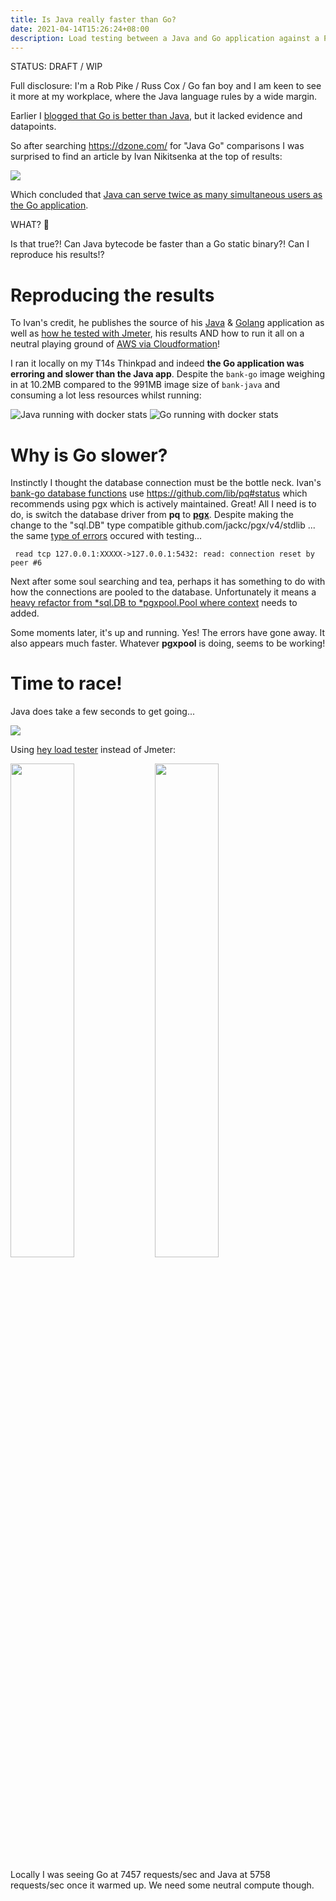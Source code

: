 ```yaml
---
title: Is Java really faster than Go?
date: 2021-04-14T15:26:24+08:00
description: Load testing between a Java and Go application against a Postgresql database
---
```


STATUS: DRAFT / WIP

Full disclosure: I'm a Rob Pike / Russ Cox / Go fan boy and I am keen to see it more at my
workplace, where the Java language rules by a wide margin.

Earlier I [blogged that Go is better than
Java](/blog/2021/Java-vs-Go/), but it lacked evidence and datapoints.

So after searching https://dzone.com/ for "Java Go" comparisons I was surprised
to find an article by Ivan Nikitsenka at the top of results:

<img src="https://s.natalian.org/2021-04-14/java-vs-go.png">

Which concluded that [Java can serve twice as many simultaneous users as the Go
application](https://dzone.com/articles/java-vs-go-multiple-users-load-test-1).

WHAT? 🤯

Is that true?! Can Java bytecode be faster than a Go static binary?! Can I
reproduce his results!?

# Reproducing the results

To Ivan's credit, he publishes the source of his
[Java](https://github.com/nikitsenka/bank-java) &
[Golang](https://github.com/nikitsenka/bank-go) application as well as [how he
tested with
Jmeter](https://github.com/nikitsenka/bank-test/blob/master/jmeter/bank-test.jmx),
his results AND how to run it all on a neutral playing ground of [AWS via
Cloudformation](https://github.com/nikitsenka/bank-go/blob/master/aws/cloudformation.yml)!

I ran it locally on my T14s Thinkpad and indeed **the Go application was erroring and slower
than the Java app**. Despite the `bank-go` image weighing in at 10.2MB compared
to the 991MB image size of `bank-java` and consuming a lot less resources
whilst running:

<img src="https://s.natalian.org/2021-04-14/java-running.png" alt="Java running with docker stats">
<img src="https://s.natalian.org/2021-04-14/go-running.png" alt="Go running with docker stats">

# Why is Go slower?

Instinctly I thought the database connection must be the bottle neck. Ivan's
[bank-go database
functions](https://github.com/nikitsenka/bank-go/blob/master/bank/postgres.go)
use https://github.com/lib/pq#status which recommends using pgx which is
actively maintained. Great! All I need is to do, is switch the database driver
from **pq** to [**pgx**](https://github.com/jackc/pgx). Despite making the
change to the "sql.DB" type compatible github.com/jackc/pgx/v4/stdlib ... the
same [type of errors](https://github.com/nikitsenka/bank-go/issues/6) occured
with testing...

	 read tcp 127.0.0.1:XXXXX->127.0.0.1:5432: read: connection reset by peer #6

Next after some soul searching and tea, perhaps it has something to do with how
the connections are pooled to the database. Unfortunately it means a [heavy
refactor from *sql.DB to *pgxpool.Pool where
context](https://github.com/nikitsenka/bank-go/pull/7/files) needs to added.

Some moments later, it's up and running. Yes! The errors have gone away. It
also appears much faster. Whatever **pgxpool** is doing, seems to be working!

# Time to race!

Java does take a few seconds to get going...

<img src="https://s.natalian.org/2021-04-14/java.png">

Using [hey load tester](https://github.com/rakyll/hey) instead of Jmeter:

<img width="45%" src="https://s.natalian.org/2021-04-14/java-hey.png">
<img width="45%" src="https://s.natalian.org/2021-04-14/go-hey.png">

Locally I was seeing Go at 7457 requests/sec and Java at 5758 requests/sec once
it warmed up. We need some neutral compute though.
